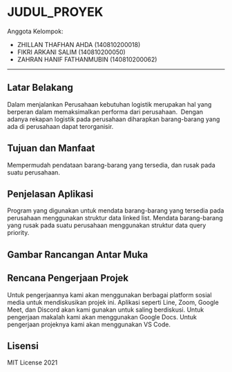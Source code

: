 # JUDUL_PROYEK

Anggota Kelompok:
* ZHILLAN THAFHAN AHDA (140810200018)
* FIKRI ARKANI SALIM (140810200050)
* ZAHRAN HANIF FATHANMUBIN (140810200062)
---
## Latar Belakang
Dalam menjalankan Perusahaan kebutuhan logistik merupakan hal yang berperan dalam memaksimalkan performa dari perusahaan.  Dengan adanya rekapan logistik pada perusahaan diharapkan barang-barang yang ada di perusahaan dapat terorganisir.

## Tujuan dan Manfaat
Mempermudah pendataan barang-barang yang tersedia, dan rusak pada suatu perusahaan.

## Penjelasan Aplikasi
Program yang digunakan untuk mendata barang-barang yang tersedia pada perusahaan menggunakan struktur data linked list. Mendata barang-barang yang rusak pada suatu perusahaan menggunakan struktur data query priority.

## Gambar Rancangan Antar Muka
<!--
Buat rancangan antar muka selengkap mungkin sesuai fungsi aplikasinya. rancangan antar muka
diusahakan serapih dan seindah mungkin. tools yang digunakan dalam pembuatan rancangan gambar
dibebaskan sesuai kreatifitas kalian
!-->


## Rencana Pengerjaan Projek
Untuk pengerjaannya kami akan menggunakan berbagai platform sosial media untuk mendiskusikan projek ini. Aplikasi seperti Line, Zoom, Google Meet, dan Discord akan kami gunakan untuk saling berdiskusi. Untuk pengerjaan makalah kami akan menggunakan Google Docs. Untuk pengerjaan projeknya kami akan menggunakan VS Code. 


## Lisensi

MIT License 2021
